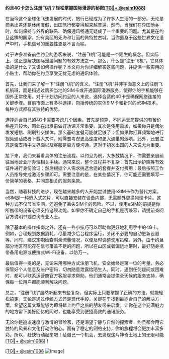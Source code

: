 **约旦4G卡怎么注册飞机？轻松掌握国际漫游的秘密[[TG💪+ @esim1088](https://t.me/s/esim1088)]**

在当今这个全球化飞速发展的时代，旅行已经成为了许多人生活的一部分。无论是商务出差还是休闲度假，出国旅行都变得越来越普遍。然而，当我们在异国他乡时，如何保持与外界的联系、确保通讯畅通无疑成了一个重要的问题。尤其是在约旦这样的国家，拥有美丽的死海和壮丽的佩特拉古城，当你置身于这些世界文化遗产中时，手机信号的重要性更是不言而喻。

对于许多准备前往约旦的游客来说，“注册飞机”可能是一个陌生的概念。但实际上，这正是解决国际漫游问题的有效方法之一。那么，什么是“注册飞机”，它具体指的是什么？又该如何操作呢？本文将为你详细解答这些问题，并提供一些实用的小贴士，帮助你在约旦享受无忧无虑的通讯体验。

首先，让我们来了解一下“注册飞机”的含义。“注册飞机”并非字面意义上的注册飞机航班，而是指通过购买当地的SIM卡或开通国际漫游服务，使得你的手机能够在国外正常使用。对于计划访问约旦的人来说，选择合适的4G卡是确保网络连接的关键步骤。目前市面上有多种选择，包括传统的实体SIM卡和新兴的eSIM技术，每种方式都有其独特的优势。

选择适合自己的4G卡需要考虑几个因素。首先是预算，不同运营商提供的套餐价格差异较大，因此在出发前做好功课非常重要。其次是使用需求，如果你只是偶尔发发短信、刷刷社交媒体，那么基础套餐可能就足够了；但如果你打算频繁地进行视频通话或者下载大文件，则需要考虑更高速度和更大流量的选项。此外，还要注意是否支持中文界面以及客服是否方便沟通，这对于初次出国的人来说尤为重要。

接下来，我们来看看具体的注册流程。以约旦为例，大多数情况下，你需要亲自前往当地营业厅办理相关手续。通常来说，整个过程并不复杂：首先出示护照等有效证件进行身份验证；然后根据个人需求挑选合适的套餐并支付费用；最后按照工作人员指导完成激活步骤即可。需要注意的是，在某些情况下，你可能还需要填写一份简单的表格，并同意相关的服务条款。

当然，随着科技的进步，现在越来越多的人开始尝试使用eSIM卡作为替代方案。eSIM是一种嵌入式芯片，可以直接安装在设备内部，无需额外更换物理卡片。这种方式不仅节省空间，还避免了丢失SIM卡的风险。不过，使用eSIM的前提是你所携带的设备必须支持这项功能。如果你不确定自己的手机是否兼容，请提前查阅官方说明书或咨询专业人士。

除了基本的操作指南之外，还有一些小技巧可以帮助你更好地利用手中的4G卡。例如，合理规划数据消耗，尽量减少后台程序运行，关闭不必要的自动更新设置等。同时，建议定期检查剩余流量情况，以便及时调整使用策略。另外，由于约旦部分地区可能存在信号覆盖不足的问题，所以在山区或者偏远地带时，最好随身携带备用电源或便携式Wi-Fi设备，以防万一。

最后值得一提的是，无论采用哪种方式注册飞机，安全始终是第一位的考量。务必保管好个人信息及账户密码，切勿随意泄露给陌生人。同时，遇到任何疑问或困难时，都可以联系运营商官方客服寻求帮助。他们通常会提供全天候的服务支持，确保每一位用户都能顺利解决问题。

总之，“注册飞机”虽然听起来有些复杂，但实际上只要掌握了正确的方法，就能轻松搞定。无论是通过传统方式还是现代手段，关键在于找到最适合自己的解决方案。希望这篇文章能够为即将踏上约旦之旅的朋友带来启发，让你在这个充满魅力的地方留下美好回忆的同时，也能享受到便捷高效的通讯服务。

无论你是追求速度与激情的冒险家，还是渴望宁静与自然的探索者，约旦都会用它独特的风景和文化打动你的心。而有了稳定的网络支持，你的旅程将会更加丰富多彩。所以，赶快行动起来吧！给自己一个机会，去发现这片神奇土地上的无限可能[[TG💪+ @esim1088](https://t.me/s/esim1088)]！

[[TG💪+ @esim1088](https://t.me/s/esim1088) ![Image](https://i.postimg.cc/4NQfJmqS/Snipaste-2025-05-13-00-14-12.png)]